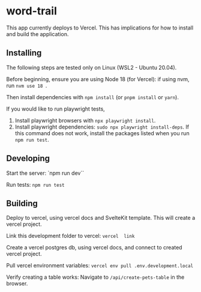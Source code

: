 # word-trail

This app currently deploys to Vercel. This has implications for how to install and build the application.

## Installing

The following steps are tested only on Linux (WSL2 - Ubuntu 20.04).

Before beginning, ensure you are using Node 18 (for Vercel): if using nvm, run `nvm use 18 `.

Then install dependencies with `npm install` (or `pnpm install` or `yarn`).

If you would like to run playwright tests,

1. Install playwright browsers with `npx playwright install`.
2. Install playwright dependencies: `sudo npx playwright install-deps`. If this command does not work, install the packages listed when you run `npm run test`.

## Developing

Start the server: `npm run dev``

Run tests: `npm run test`

## Building

Deploy to vercel, using vercel docs and SvelteKit template. This will create a vercel project.

Link this development folder to vercel: `vercel  link`

Create a vercel postgres db, using vercel docs, and connect to created vercel project.

Pull vercel environment variables: `vercel env pull .env.development.local`

Verify creating a table works: Navigate to `/api/create-pets-table` in the browser.
